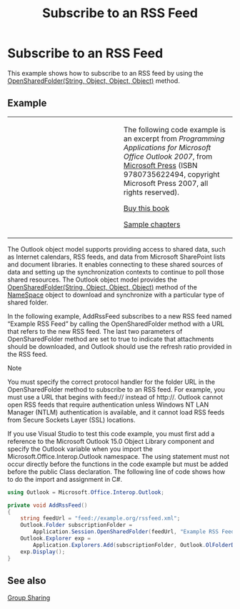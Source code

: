 ﻿---
title: 'Subscribe to an RSS Feed'
TOCTitle: 'Subscribe to an RSS Feed'
ms:assetid: 7ecefbcd-1a34-48e8-afac-7d54e79fd159
ms:mtpsurl: https://msdn.microsoft.com/en-us/library/Ff424473(v=office.15)
ms:contentKeyID: 55119852
ms.date: 07/24/2014
mtps_version: v=office.15
dev_langs:
- csharp
---

# Subscribe to an RSS Feed

This example shows how to subscribe to an RSS feed by using the [OpenSharedFolder(String, Object, Object, Object)](https://msdn.microsoft.com/en-us/library/bb610157\(v=office.15\)) method.

## Example

<table>
<colgroup>
<col style="width: 50%" />
<col style="width: 50%" />
</colgroup>
<tbody>
<tr class="odd">
<td><p></p></td>
<td><p>The following code example is an excerpt from <em>Programming Applications for Microsoft Office Outlook 2007</em>, from <a href="http://www.microsoft.com/learning/books/default.mspx">Microsoft Press</a> (ISBN 9780735622494, copyright Microsoft Press 2007, all rights reserved).</p>
<p><a href="http://www.amazon.com/gp/product/0735622493?ie=utf8%26tag=msmsdn-20%26linkcode=as2%26camp=1789%26creative=9325%26creativeasin=0735622493">Buy this book</a></p>
<p><a href="https://msdn.microsoft.com/en-us/library/cc513844(v=office.15)">Sample chapters</a></p></td>
</tr>
</tbody>
</table>


The Outlook object model supports providing access to shared data, such as Internet calendars, RSS feeds, and data from Microsoft SharePoint lists and document libraries. It enables connecting to these shared sources of data and setting up the synchronization contexts to continue to poll those shared resources. The Outlook object model provides the [OpenSharedFolder(String, Object, Object, Object)](https://msdn.microsoft.com/en-us/library/bb610157\(v=office.15\)) method of the [NameSpace](https://msdn.microsoft.com/en-us/library/bb645857\(v=office.15\)) object to download and synchronize with a particular type of shared folder.

In the following example, AddRssFeed subscribes to a new RSS feed named “Example RSS Feed” by calling the OpenSharedFolder method with a URL that refers to the new RSS feed. The last two parameters of OpenSharedFolder method are set to true to indicate that attachments should be downloaded, and Outlook should use the refresh ratio provided in the RSS feed.


> [!NOTE]
> <P>You must specify the correct protocol handler for the folder URL in the OpenSharedFolder method to subscribe to an RSS feed. For example, you must use a URL that begins with feed:// instead of http://. Outlook cannot open RSS feeds that require authentication unless Windows NT LAN Manager (NTLM) authentication is available, and it cannot load RSS feeds from Secure Sockets Layer (SSL) locations.</P>



If you use Visual Studio to test this code example, you must first add a reference to the Microsoft Outlook 15.0 Object Library component and specify the Outlook variable when you import the Microsoft.Office.Interop.Outlook namespace. The using statement must not occur directly before the functions in the code example but must be added before the public Class declaration. The following line of code shows how to do the import and assignment in C\#.

```csharp
using Outlook = Microsoft.Office.Interop.Outlook;
```

```csharp
private void AddRssFeed()
{
    string feedUrl = "feed://example.org/rssfeed.xml";
    Outlook.Folder subscriptionFolder =
        Application.Session.OpenSharedFolder(feedUrl, "Example RSS Feed", true, true) as Outlook.Folder;
    Outlook.Explorer exp =
        Application.Explorers.Add(subscriptionFolder, Outlook.OlFolderDisplayMode.olFolderDisplayNormal);
    exp.Display();
}
```

## See also



[Group Sharing](group-sharing.md)


